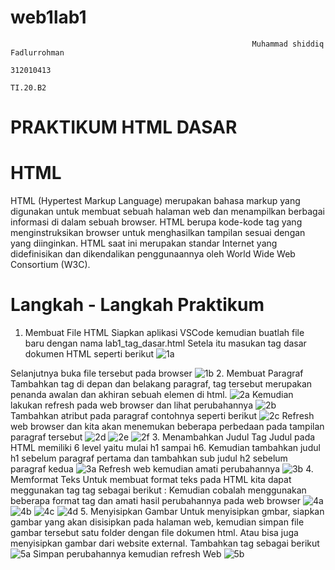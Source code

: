 # web1lab1
                                                          Muhammad shiddiq Fadlurrohman
                                                                  312010413
                                                                   TI.20.B2
 
# PRAKTIKUM HTML DASAR
# HTML
HTML (Hypertest Markup Language) merupakan bahasa markup yang digunakan untuk membuat sebuah halaman web dan menampilkan berbagai informasi di dalam sebuah browser. HTML berupa kode-kode tag yang menginstruksikan browser untuk menghasilkan tampilan sesuai dengan yang diinginkan. HTML saat ini merupakan standar Internet yang didefinisikan dan dikendalikan penggunaannya oleh World Wide Web Consortium (W3C).
# Langkah - Langkah Praktikum
1. Membuat File HTML Siapkan aplikasi VSCode kemudian buatlah file baru dengan nama lab1_tag_dasar.html Setela itu masukan tag dasar dokumen HTML seperti berikut
![1a](https://user-images.githubusercontent.com/73062038/158125889-68cf0ed8-4c96-4df2-b89d-38fd0ad586b3.jpeg)

 Selanjutnya buka file tersebut pada browser
![1b](https://user-images.githubusercontent.com/73062038/158125490-4e5764d8-f497-4eb3-8547-f5fe19b6002f.jpeg)
2. Membuat Paragraf Tambahkan tag
di depan dan belakang paragraf, tag tersebut merupakan penanda awalan dan akhiran sebuah elemen di html.
![2a](https://user-images.githubusercontent.com/73062038/158126845-be1ef2d3-5836-45c0-bb62-915883e12a54.jpeg)
Kemudian lakukan refresh pada web browser dan lihat perubahannya
![2b](https://user-images.githubusercontent.com/73062038/158126885-d8f44883-0caa-4763-83e4-cb65772d92f2.jpeg)
Tambahkan atribut pada paragraf contohnya seperti berikut
![2c](https://user-images.githubusercontent.com/73062038/158126972-e7523332-f17d-487d-a4d0-234b23251b7d.jpeg)
Refresh web browser dan kita akan menemukan beberapa perbedaan pada tampilan paragraf tersebut
![2d](https://user-images.githubusercontent.com/73062038/158127084-5403bbc6-3a13-40f7-939c-77bfe9fd6b34.jpeg)
![2e](https://user-images.githubusercontent.com/73062038/158127187-21eddd63-2b1f-4a41-843f-d2ca0fca186c.jpeg)
![2f](https://user-images.githubusercontent.com/73062038/158127199-89039064-a9b1-46db-bfdf-76fa81810756.jpeg)
3. Menambahkan Judul Tag Judul pada HTML memiliki 6 level yaitu mulai h1 sampai h6. Kemudian tambahkan judul h1 sebelum paragraf pertama dan tambahkan sub judul h2 sebelum paragraf kedua
![3a](https://user-images.githubusercontent.com/73062038/158127350-e2a16cba-b101-411c-abe3-92a69644d0c7.jpeg)
Refresh web kemudian amati perubahannya
![3b](https://user-images.githubusercontent.com/73062038/158127480-0a75b01b-5116-4b08-8098-febe69c0280e.jpeg)
4. Memformat Teks Untuk membuat format teks pada HTML kita dapat meggunakan tag tag sebagai berikut :
Kemudian cobalah menggunakan beberapa format tag dan amati hasil perubahannya pada web browser
![4a](https://user-images.githubusercontent.com/73062038/158127608-00139169-af10-412e-bd6d-0eccf567bce8.jpeg)
![4b](https://user-images.githubusercontent.com/73062038/158127682-73bc4b3c-eafb-496e-b3c6-f001faf555bd.jpeg)
![4c](https://user-images.githubusercontent.com/73062038/158127705-30aec24e-9879-41a5-94eb-ef8f22a84f90.jpeg)
![4d](https://user-images.githubusercontent.com/73062038/158127718-b9c76f88-538b-497f-b862-cef41aa014e5.jpeg)
5. Menyisipkan Gambar Untuk menyisipkan gmbar, siapkan gambar yang akan disisipkan pada halaman web, kemudian simpan file gambar tersebut satu folder dengan file dokumen html. Atau bisa juga menyisipkan gambar dari website external. Tambahkan tag sebagai berikut
![5a](https://user-images.githubusercontent.com/73062038/158128220-31d94c74-7c55-4a36-975f-3b873f66babc.jpeg)
Simpan perubahannya kemudian refresh Web
![5b](https://user-images.githubusercontent.com/73062038/158128237-045c69f7-950d-4cc8-926f-afdcb52c0513.jpeg)



